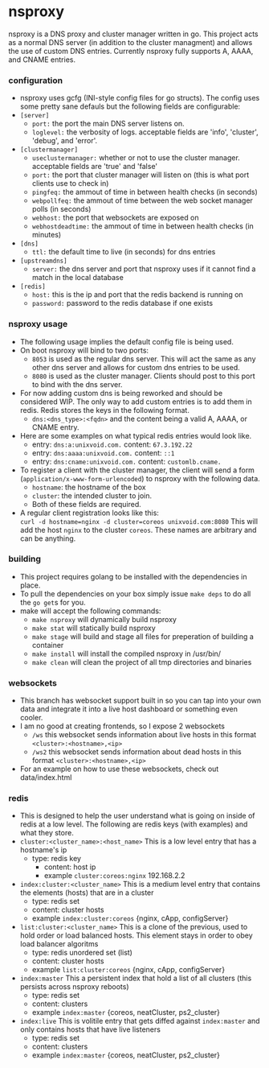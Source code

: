 nsproxy
=======

nsproxy is a DNS proxy and cluster manager written in go.  This project acts as
a normal DNS server (in addition to the cluster managment) and allows the use of
custom DNS entries.  Currently nsproxy fully supports A, AAAA, and CNAME
entries.

### configuration  
- nsproxy uses gcfg (INI-style config files for go structs).  The config uses some pretty sane defauls but the following fields are configurable:  
- `[server]`
  - `port:`  the port the main DNS server listens on.  
  - `loglevel:`  the verbosity of logs. acceptable fields are 'info', 'cluster', 'debug', and 'error'.  
- `[clustermanager]`
  - `useclustermanager:`  whether or not to use the cluster manager. acceptable fields are 'true' and 'false'  
  - `port:`  the port that cluster manager will listen on (this is what port clients use to check in)  
  - `pingfeq:`  the ammout of time in between health checks (in seconds)  
  - `webpollfeq:`  the ammout of time between the web socket manager polls (in seconds)  
  - `webhost:`   the port that websockets are exposed on  
  - `webhostdeadtime:`  the ammout of time in between health checks (in minutes)  
- `[dns]`
  - `ttl:`  the default time to live (in seconds) for dns entries  
- `[upstreamdns]`
  - `server:`  the dns server and port that nsproxy uses if it cannot find a match in the local database  
- `[redis]`  
  - `host:`  this is the ip and port that the redis backend is running on  
  - `password:`  password to the redis database if one exists

### nsproxy usage
- The following usage implies the default config file is being used.  
- On boot nsproxy will bind to two ports:  
  - `8053` is used as the regular dns server.  This will act the same as any other dns server and allows for custom dns entries to be used.  
  - `8080` is used as the cluster manager.  Clients should post to this port to bind with the dns server.  
- For now adding custom dns is being reworked and should be considered WIP. The only way to add custom entries is to add them in redis.  Redis stores the keys in the following format.  
  - `dns:<dns_type>:<fqdn>` and the content being a valid A, AAAA, or CNAME entry.  
- Here are some examples on what typical redis entries would look like.  
  - entry: `dns:a:unixvoid.com.` content: `67.3.192.22`  
  - entry: `dns:aaaa:unixvoid.com.` content: `::1`  
  - entry: `dns:cname:unixvoid.com.` content: `customlb.cname.`  
- To register a client with the cluster manager, the client will send a form
    (`application/x-www-form-urlencoded`) to nsproxy with the following data.
    - `hostname`:  the hostname of the box  
    - `cluster`:  the intended cluster to join.  
  - Both of these fields are required.  
- A regular client registration looks like this:  
    `curl -d hostname=nginx -d cluster=coreos unixvoid.com:8080`  This will add the host `nginx` to the cluster `coreos`.  These names are arbitrary and can be anything.  

### building
- This project requires golang to be installed with the dependencies in place.
- To pull the dependencies on your box simply issue `make deps` to do all the `go get`s for you.  
- make will accept the following commands:  
  - `make nsproxy` will dynamically build nsproxy
  - `make stat` will statically build nsproxy
  - `make stage` will build and stage all files for preperation of building a
     container
  - `make install` will install the compiled nsproxy in /usr/bin/
  - `make clean` will clean the project of all tmp directories and binaries

### websockets
- This branch has websocket support built in so you can tap into your own data and integrate it into a live host dashboard or something even cooler.  
- I am no good at creating frontends, so I expose 2 websockets  
  - `/ws` this websocket sends information about live hosts in this format `<cluster>:<hostname>,<ip>`  
  - `/ws2` this websocket sends information about dead hosts in this format `<cluster>:<hostname>,<ip>`  
- For an example on how to use these websockets, check out data/index.html  

### redis
- This is designed to help the user understand what is going on inside of redis at a low level.  The following are redis keys (with examples) and what they store.
- `cluster:<cluster_name>:<host_name>` This is a low level entry that has a hostname's ip
  - type: redis key
    - content: host ip
    - example `cluster:coreos:nginx` 192.168.2.2
- `index:cluster:<cluster_name>` This is a medium level entry that contains the elements (hosts) that are in a cluster
  - type: redis set
  - content: cluster hosts
  - example `index:cluster:coreos` {nginx, cApp, configServer}
- `list:cluster:<cluster_name>` This is a clone of the previous, used to hold order or load balanced hosts. This element stays in order to obey load balancer algoritms
  - type: redis unordered set (list)
  - content: cluster hosts
  - example `list:cluster:coreos` {nginx, cApp, configServer}
- `index:master` This a persistent index that hold a list of all clusters (this persists across nsproxy reboots)
  - type: redis set
  - content: clusters
  - example `index:master` {coreos, neatCluster, ps2_cluster}
- `index:live` This is volitile entry that gets diffed against `index:master` and only contains hosts that have live listeners
  - type: redis set
  - content: clusters
  - example `index:master` {coreos, neatCluster, ps2_cluster}
